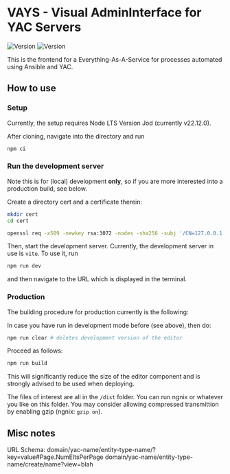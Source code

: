 # VAYS - Visual AdminInterface for YAC Servers
![Version](https://img.shields.io/badge/VAYS_Version-0.1-green)
![Version](https://img.shields.io/badge/Code_Style-prettier-darkgreen)

This is the frontend for a Everything-As-A-Service for processes automated using Ansible and YAC.

## How to use

### Setup
Currently, the setup requires Node LTS Version Jod (currently v22.12.0).

After cloning, navigate into the directory and run 

```sh
npm ci
```

### Run the development server

Note this is for (local) development **only**, so if you are more interested into a production build, see below.

Create a directory cert and a certificate therein:

```sh
mkdir cert
cd cert

openssl req -x509 -newkey rsa:3072 -nodes -sha256 -subj '/CN=127.0.0.1' -keyout private-key.pem -out certificate.pem
```

Then, start the development server. Currently, the development server in use is `vite`. To use it, run

```sh
npm run dev
```

and then navigate to the URL which is displayed in the terminal.


### Production
The building procedure for production currently is the following:

In case you have run in development mode before (see above), then do:

```sh
npm run clear # deletes development version of the editor
```

Proceed as follows:

```sh
npm run build
```

This will significantly reduce the size of the editor component and is strongly advised to be
used when deploying.


The files of interest are all in the `/dist` folder. You can run ngnix or whatever you like on this folder.
You may consider allowing compressed transmittion by enabling gzip (ngnix: `gzip on`).



## Misc notes

URL Schema:
  domain/yac-name/entity-type-name/?key=value#Page.NumEltsPerPage
  domain/yac-name/entity-type-name/create/name?view=blah





